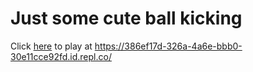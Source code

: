 # Just some cute ball kicking
Click [here](https://386ef17d-326a-4a6e-bbb0-30e11cce92fd.id.repl.co/) to play at https://386ef17d-326a-4a6e-bbb0-30e11cce92fd.id.repl.co/
